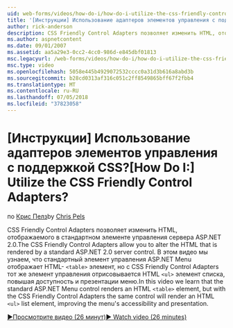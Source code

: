 ```yaml
---
uid: web-forms/videos/how-do-i/how-do-i-utilize-the-css-friendly-control-adapters
title: '[Инструкции] Использование адаптеров элементов управления с поддержкой CSS? | Документы Майкрософт'
author: rick-anderson
description: CSS Friendly Control Adapters позволяет изменить HTML, отображаемого в стандартном элементе управления сервера ASP.NET 2.0. В этом видео мы узнаем, Стэн...
ms.author: aspnetcontent
ms.date: 09/01/2007
ms.assetid: aa5a29e3-0cc2-4cc0-986d-e845dbf01813
msc.legacyurl: /web-forms/videos/how-do-i/how-do-i-utilize-the-css-friendly-control-adapters
msc.type: video
ms.openlocfilehash: 5058e445b4929072532cccc0a31d3b616a8abd3b
ms.sourcegitcommit: b28cd0313af316c051c2ff8549865bff67f2fbb4
ms.translationtype: MT
ms.contentlocale: ru-RU
ms.lasthandoff: 07/05/2018
ms.locfileid: "37823058"
---
```

<a name="how-do-i-utilize-the-css-friendly-control-adapters"></a><span data-ttu-id="e7979-105">[Инструкции] Использование адаптеров элементов управления с поддержкой CSS?</span><span class="sxs-lookup"><span data-stu-id="e7979-105">[How Do I:] Utilize the CSS Friendly Control Adapters?</span></span>
====================
<span data-ttu-id="e7979-106">по [Крис Пелз](https://twitter.com/chrispels)</span><span class="sxs-lookup"><span data-stu-id="e7979-106">by [Chris Pels](https://twitter.com/chrispels)</span></span>

<span data-ttu-id="e7979-107">CSS Friendly Control Adapters позволяет изменить HTML, отображаемого в стандартном элементе управления сервера ASP.NET 2.0.</span><span class="sxs-lookup"><span data-stu-id="e7979-107">The CSS Friendly Control Adapters allow you to alter the HTML that is rendered by a standard ASP.NET 2.0 server control.</span></span> <span data-ttu-id="e7979-108">В этом видео мы узнаем, что стандартный элемент управления ASP.NET Menu отображает HTML- `<table>` элемент, но с CSS Friendly Control Adapters тот же элемент управления отрисовывается HTML `<ul>` элемент списка, повышая доступность и презентации меню.</span><span class="sxs-lookup"><span data-stu-id="e7979-108">In this video we learn that the standard ASP.NET Menu control renders an HTML `<table>` element, but with the CSS Friendly Control Adapters the same control will render an HTML `<ul>` list element, improving the menu's accessibility and presentation.</span></span> 

[<span data-ttu-id="e7979-109">&#9654;Просмотрите видео (26 минут)</span><span class="sxs-lookup"><span data-stu-id="e7979-109">&#9654; Watch video (26 minutes)</span></span>](https://channel9.msdn.com/Blogs/ASP-NET-Site-Videos/how-do-i-utilize-the-css-friendly-control-adapters)
